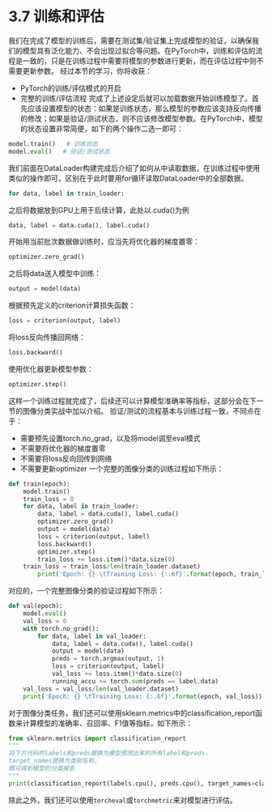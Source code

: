 # 3.7 训练和评估
我们在完成了模型的训练后，需要在测试集/验证集上完成模型的验证，以确保我们的模型具有泛化能力、不会出现过拟合等问题。在PyTorch中，训练和评估的流程是一致的，只是在训练过程中需要将模型的参数进行更新，而在评估过程中则不需要更新参数。
经过本节的学习，你将收获：
- PyTorch的训练/评估模式的开启
- 完整的训练/评估流程
完成了上述设定后就可以加载数据开始训练模型了。首先应该设置模型的状态：如果是训练状态，那么模型的参数应该支持反向传播的修改；如果是验证/测试状态，则不应该修改模型参数。在PyTorch中，模型的状态设置非常简便，如下的两个操作二选一即可：
```python
model.train()   # 训练状态
model.eval()   # 验证/测试状态
```
我们前面在DataLoader构建完成后介绍了如何从中读取数据，在训练过程中使用类似的操作即可，区别在于此时要用for循环读取DataLoader中的全部数据。
```python
for data, label in train_loader:
```
之后将数据放到GPU上用于后续计算，此处以.cuda()为例
```python
data, label = data.cuda(), label.cuda()
```
开始用当前批次数据做训练时，应当先将优化器的梯度置零：
```python
optimizer.zero_grad()
```
之后将data送入模型中训练：
```python
output = model(data)
```
根据预先定义的criterion计算损失函数：
```python
loss = criterion(output, label)
```
将loss反向传播回网络：
```python
loss.backward()
```
使用优化器更新模型参数：
```python
optimizer.step()
```
这样一个训练过程就完成了，后续还可以计算模型准确率等指标，这部分会在下一节的图像分类实战中加以介绍。
验证/测试的流程基本与训练过程一致，不同点在于：
- 需要预先设置torch.no_grad，以及将model调至eval模式
- 不需要将优化器的梯度置零
- 不需要将loss反向回传到网络
- 不需要更新optimizer
一个完整的图像分类的训练过程如下所示：
```python
def train(epoch):
    model.train()
    train_loss = 0
    for data, label in train_loader:
        data, label = data.cuda(), label.cuda()
        optimizer.zero_grad()
        output = model(data)
        loss = criterion(output, label)
        loss.backward()
        optimizer.step()
        train_loss += loss.item()*data.size(0)
    train_loss = train_loss/len(train_loader.dataset)
		print('Epoch: {} \tTraining Loss: {:.6f}'.format(epoch, train_loss))
```
对应的，一个完整图像分类的验证过程如下所示：
```python
def val(epoch):       
    model.eval()
    val_loss = 0
    with torch.no_grad():
        for data, label in val_loader:
            data, label = data.cuda(), label.cuda()
            output = model(data)
            preds = torch.argmax(output, 1)
            loss = criterion(output, label)
            val_loss += loss.item()*data.size(0)
            running_accu += torch.sum(preds == label.data)
    val_loss = val_loss/len(val_loader.dataset)
    print('Epoch: {} \tTraining Loss: {:.6f}'.format(epoch, val_loss))
```
对于图像分类任务，我们还可以使用sklearn.metrics中的classification_report函数来计算模型的准确率、召回率、F1值等指标，如下所示：
```python
from sklearn.metrics import classification_report
"""
将下方代码的labels和preds替换为模型预测出来的所有label和preds，
target_names替换为类别名称，
既可得到模型的分类报告
"""
print(classification_report(labels.cpu(), preds.cpu(), target_names=class_names))
```
除此之外，我们还可以使用`torcheval`或`torchmetric`来对模型进行评估。

